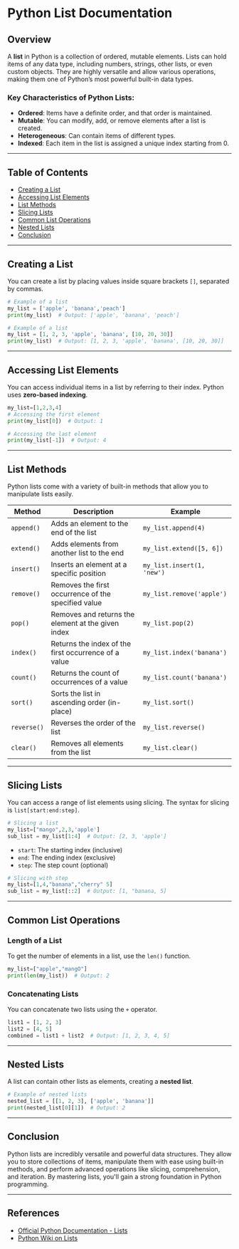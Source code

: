 # Python List Documentation

## Overview

A **list** in Python is a collection of ordered, mutable elements. Lists can hold items of any data type, including numbers, strings, other lists, or even custom objects. They are highly versatile and allow various operations, making them one of Python’s most powerful built-in data types.

### Key Characteristics of Python Lists:
- **Ordered**: Items have a definite order, and that order is maintained.
- **Mutable**: You can modify, add, or remove elements after a list is created.
- **Heterogeneous**: Can contain items of different types.
- **Indexed**: Each item in the list is assigned a unique index starting from 0.

---

## Table of Contents

- [Creating a List](#creating-a-list)
- [Accessing List Elements](#accessing-list-elements)
- [List Methods](#list-methods)
- [Slicing Lists](#slicing-lists)
- [Common List Operations](#common-list-operations)
- [Nested Lists](#nested-lists)
- [Conclusion](#conclusion)

---

## Creating a List

You can create a list by placing values inside square brackets `[]`, separated by commas.

```python
# Example of a list
my_list = ['apple', 'banana','peach']
print(my_list)  # Output: ['apple', 'banana', 'peach']
```
```python
# Example of a list
my_list = [1, 2, 3, 'apple', 'banana', [10, 20, 30]]
print(my_list)  # Output: [1, 2, 3, 'apple', 'banana', [10, 20, 30]]
```

---

## Accessing List Elements

You can access individual items in a list by referring to their index. Python uses **zero-based indexing**.

```python
my_list=[1,2,3,4]
# Accessing the first element
print(my_list[0])  # Output: 1

# Accessing the last element
print(my_list[-1])  # Output: 4
```

---

## List Methods

Python lists come with a variety of built-in methods that allow you to manipulate lists easily.

| Method        | Description                                         | Example                                                        |
|---------------|-----------------------------------------------------|----------------------------------------------------------------|
| `append()`    | Adds an element to the end of the list               | `my_list.append(4)`                                             |
| `extend()`    | Adds elements from another list to the end           | `my_list.extend([5, 6])`                                        |
| `insert()`    | Inserts an element at a specific position            | `my_list.insert(1, 'new')`                                      |
| `remove()`    | Removes the first occurrence of the specified value  | `my_list.remove('apple')`                                       |
| `pop()`       | Removes and returns the element at the given index   | `my_list.pop(2)`                                                |
| `index()`     | Returns the index of the first occurrence of a value | `my_list.index('banana')`                                       |
| `count()`     | Returns the count of occurrences of a value          | `my_list.count('banana')`                                       |
| `sort()`      | Sorts the list in ascending order (in-place)         | `my_list.sort()`                                                |
| `reverse()`   | Reverses the order of the list                      | `my_list.reverse()`                                             |
| `clear()`     | Removes all elements from the list                   | `my_list.clear()`                                               |

---

## Slicing Lists

You can access a range of list elements using slicing. The syntax for slicing is `list[start:end:step]`.

```python
# Slicing a list
my_list=["mango",2,3,'apple']
sub_list = my_list[1:4]  # Output: [2, 3, 'apple']
```

- `start`: The starting index (inclusive)
- `end`: The ending index (exclusive)
- `step`: The step count (optional)

```python
# Slicing with step
my_list=[1,4,"banana","cherry" 5]
sub_list = my_list[::2]  # Output: [1, "banana, 5]
```

---

## Common List Operations

### Length of a List
To get the number of elements in a list, use the `len()` function.

```python
my_list=["apple","mangO"]
print(len(my_list))  # Output: 2
```

### Concatenating Lists
You can concatenate two lists using the `+` operator.

```python
list1 = [1, 2, 3]
list2 = [4, 5]
combined = list1 + list2  # Output: [1, 2, 3, 4, 5]
```

---

## Nested Lists

A list can contain other lists as elements, creating a **nested list**.

```python
# Example of nested lists
nested_list = [[1, 2, 3], ['apple', 'banana']]
print(nested_list[0][1])  # Output: 2
```

---

## Conclusion

Python lists are incredibly versatile and powerful data structures. They allow you to store collections of items, manipulate them with ease using built-in methods, and perform advanced operations like slicing, comprehension, and iteration. By mastering lists, you'll gain a strong foundation in Python programming.

---

## References

- [Official Python Documentation - Lists](https://docs.python.org/3/tutorial/datastructures.html#more-on-lists)
- [Python Wiki on Lists](https://wiki.python.org/moin/Lists)

